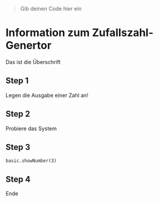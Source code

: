 > Gib deinen Code hier ein
# Information zum Zufallszahl-Genertor
Das ist die Überschrift
## Step 1
Legen die Ausgabe einer Zahl an!

## Step 2
Probiere das System

## Step 3
```blocks
basic.showNumber(3)
```
## Step 4
Ende


